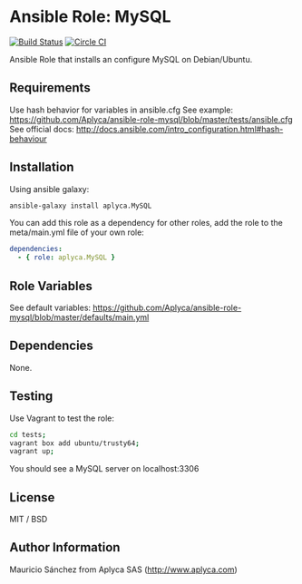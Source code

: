 # Ansible Role: MySQL

[![Build Status](https://travis-ci.org/Aplyca/ansible-role-mysql.svg?branch=master)](https://travis-ci.org/Aplyca/ansible-role-mysql)
[![Circle CI](https://circleci.com/gh/Aplyca/ansible-role-mysql.png?style=badge)](https://circleci.com/gh/Aplyca/ansible-role-mysql)

Ansible Role that installs an configure MySQL on Debian/Ubuntu.

## Requirements

Use hash behavior for variables in ansible.cfg
See example: https://github.com/Aplyca/ansible-role-mysql/blob/master/tests/ansible.cfg
See official docs: http://docs.ansible.com/intro_configuration.html#hash-behaviour

## Installation

Using ansible galaxy:
```bash
ansible-galaxy install aplyca.MySQL
```
You can add this role as a dependency for other roles, add the role to the meta/main.yml file of your own role:
```yaml
dependencies:
  - { role: aplyca.MySQL }
```

## Role Variables

See default variables: https://github.com/Aplyca/ansible-role-mysql/blob/master/defaults/main.yml

## Dependencies

None.

## Testing

Use Vagrant to test the role:

```bash
cd tests;
vagrant box add ubuntu/trusty64;
vagrant up;
```
You should see a MySQL server on localhost:3306

## License

MIT / BSD

## Author Information

Mauricio Sánchez from Aplyca SAS (http://www.aplyca.com)
